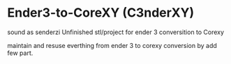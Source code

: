 # Ender3-to-CoreXY (C3nderXY)
sound as senderzi
Unfinished stl/project for ender 3 conversition to Corexy

maintain and resuse everthing from ender 3 to corexy conversion by add few part.
